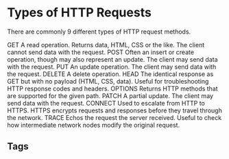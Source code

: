 # Types of HTTP Requests

There are commonly 9 different types of HTTP request methods.  

GET
    A read operation. Returns data, HTML, CSS or the like. The client cannot send data with the request.
POST
    Often an insert or create operation, though may also represent an update. The client may send data with the request.
PUT
    An update operation. The client may send data with the request.
DELETE
    A delete operation.
HEAD
    The identical response as GET but with no payload (HTML, CSS, data). Useful for troubleshooting HTTP response codes and headers.
OPTIONS
    Returns HTTP methods that are supported for the given path.
PATCH
    A partial update. The client may send data with the request.
CONNECT
    Used to escalate from HTTP to HTTPS. HTTPS encrypts requests and responses before they travel through the network.
TRACE
    Echos the request the server received. Useful to check how intermediate network nodes modify the original request. 

## Tags
